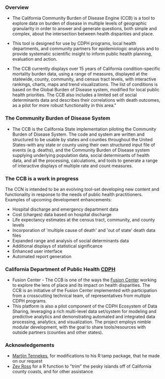 ### Overview

*  The California Community Burden of Disease Engine (CCB) is a tool to explore data on burden of disease in multiple levels of geographic granularity in order to answer and generate questions, both simple and complex, about the intersection between health disparities and place. 

*  This tool is designed for use by CDPH programs, local health departments, and community partners for epidemiologic analysis and to provide systematic scientific insight to inform public health planning, evaluation and action.

*  The CCB currently displays over 15 years of California condition-specific mortality burden data, using a range of measures, displayed at the statewide, county, community, and census tract levels, with interactive rankings, charts, maps and trend visualizations. The list of conditions is based on the Global Burden of Disease system, modified for local public health priorities. The CCB also includes a limited set of social determinants data and describes their correlations with death outcomes, as a pilot for more robust functionality in this area." 


### The Community Burden of Disease System

  * The CCB is the California State implementation piloting the Community Burden of Disease System. The code and system are written and structured to be usable by states and counties throughout the United States-with any state or county using their own structured input file of events (e.g. deaths), and the Community Burden of Disease system supplying underlying population data, social determinants of health data, and all the processing, calculations, and tools to generate a range of interactive displays of multiple rate and count measures.





### The CCB is a work in progress

The CCN is intended to be an evolving tool-set developing new content and functionality in response to the needs of public health practitioners. Examples of upcoming development enhancements:

* Hospital discharge and emergency department data
* Cost (charges) data based on hospital discharge
* Life expectancy estimates at the census tract, community, and county levels
* Incorporation of 'multiple cause of death' and 'out of state' death data files
* Expanded range and analysis of social determinants data
* Additional displays of statistical significance
* Enhanced user interface
* Automated report generation 


### California Department of Public Health [CDPH](https://www.cdph.ca.gov/Pages/CDPHHome.aspx)

* Fusion Center - The CCB is one of the ways the [Fusion Center](https://www.cdph.ca.gov/Programs/FCSD/Pages/FusionCenter.aspxis) working to explore the lens of place and its impact on health disparities.  The CCB is an initiative of the Fusion Center implemented with participation from a crosscutting technical team, of representatives from multiple CDPH programs.  
* This platform is also a pilot component of the CDPH Ecosystem of Data Sharing, leveraging a rich multi-level data set/system for modeling and predictive analytics and demonstrating automated and integrated data processing, analytics, and visualization. The project employs nimble modular development, with the goal to share tools/resources with outside partners (counties and other states). 


### Acknowledgements
* [Martijn Tennekes](https://github.com/mtennekes), for modifications to his R tamp package, that he made on our request
* [Zev Ross](http://www.zevross.com/) for a R function to "trim" the pesky islands off of California county coasts, and for other assistance




